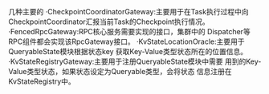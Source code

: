 几种主要的
·CheckpointCoordinatorGateway:主要用于在Task执行过程中向 CheckpointCoordinator汇报当前Task的Checkpoint执行情况。
·FencedRpcGateway:RPC核心服务需要实现的接口，集群中的 Dispatcher等RPC组件都会实现该RpcGateway接口。
·KvStateLocationOracle:主要用于QueryableState模块根据状态key 获取Key-Value类型状态所在的位置信息。
·KvStateRegistryGateway:主要用于注册QueryableState模块中需要 用到的Key-Value类型状态，如果状态设定为Queryable类型，会将状态 信息注册在KvStateRegistry中。